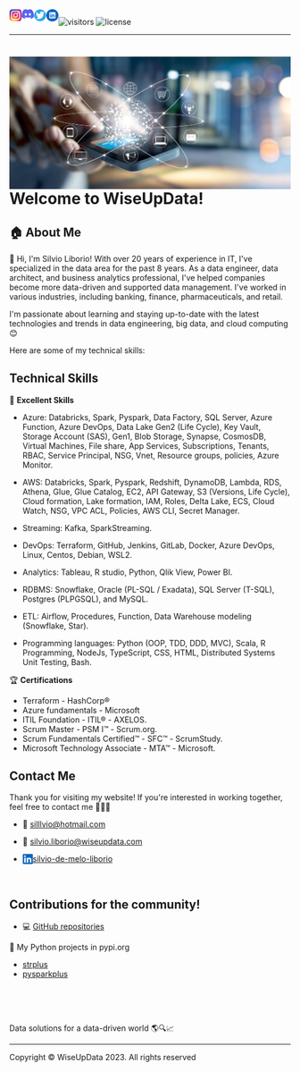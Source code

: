 <a href="https://github.com/wiseupdata/wiseupdata">
  <img align="left" alt="Wise Up Data's Instagram" width="22px" src="https://raw.githubusercontent.com/wiseupdata/wiseupdata/main/assets/instagram.png" />   
</a> 
<a href="https://github.com/wiseupdata/wiseupdata">
  <img align="left" alt="wise Up Data's Discord" width="22px" src="https://raw.githubusercontent.com/wiseupdata/wiseupdata/main/assets/discord.png" />
</a>
<a href="https://github.com/wiseupdata/wiseupdata">
  <img align="left" alt="wise Up Data | Twitter" width="22px" src="https://raw.githubusercontent.com/wiseupdata/wiseupdata/main/assets/twitter.png" />
</a>
<a href="https://github.com/wiseupdata/wiseupdata">
  <img align="left" alt="wise Up Data's LinkedIN" width="22px" src="https://raw.githubusercontent.com/wiseupdata/wiseupdata/main/assets/linkedin.png" />
</a>

![visitors](https://visitor-badge.glitch.me/badge?page_id=wiseupdata.wiseupdatag&left_color=green&right_color=black) 
![license](https://img.shields.io/github/license/wiseupdata/wiseupdata?style=plastic)

---

<a name="readme-top"></a>

<h1>
<img align="left" alt="DP-203" src="assets/high-tech_1500282632.jpg" width="800" />

<br>
<br>
<br>
<br>
<br>


# Welcome to WiseUpData!

## 🏠 About Me

👋 Hi, I'm Silvio Liborio! With over 20 years of experience in IT, I've specialized in the data area for the past 8 years. As a data engineer, data architect, and business analytics professional, I've helped companies become more data-driven and supported data management. I've worked in various industries, including banking, finance, pharmaceuticals, and retail.

I'm passionate about learning and staying up-to-date with the latest technologies and trends in data engineering, big data, and cloud computing 😊

Here are some of my technical skills:

## Technical Skills

🚀 **Excellent Skills**

- Azure: Databricks, Spark, Pyspark, Data Factory, SQL Server, Azure Function, Azure DevOps, Data Lake Gen2 (Life Cycle), Key Vault, Storage Account (SAS), Gen1, Blob Storage, Synapse, CosmosDB, Virtual Machines, File share, App Services, Subscriptions, Tenants, RBAC, Service Principal, NSG, Vnet, Resource groups, policies, Azure Monitor.

- AWS: Databricks, Spark, Pyspark, Redshift, DynamoDB, Lambda, RDS, Athena, Glue, Glue Catalog, EC2, API Gateway, S3 (Versions, Life Cycle), Cloud formation, Lake formation, IAM, Roles, Delta Lake, ECS, Cloud Watch, NSG, VPC ACL, Policies, AWS CLI, Secret Manager.

- Streaming: Kafka, SparkStreaming.

- DevOps: Terraform, GitHub, Jenkins, GitLab, Docker, Azure DevOps, Linux, Centos, Debian, WSL2.

- Analytics: Tableau, R studio, Python, Qlik View, Power BI.

- RDBMS: Snowflake, Oracle (PL-SQL / Exadata), SQL Server (T-SQL), Postgres (PLPGSQL), and MySQL.

- ETL: Airflow, Procedures, Function, Data Warehouse modeling (Snowflake, Star).

- Programming languages: Python (OOP, TDD, DDD, MVC), Scala, R Programming, NodeJs, TypeScript, CSS, HTML, Distributed Systems Unit Testing, Bash.

🏆 **Certifications**

- Terraform - HashCorp®
- Azure fundamentals - Microsoft 
- ITIL Foundation - ITIL® - AXELOS. 
- Scrum Master - PSM I™ - Scrum.org. 
- Scrum Fundamentals Certified™ - SFC™ - ScrumStudy.
- Microsoft Technology Associate - MTA™ - Microsoft.

## Contact Me

Thank you for visiting my website! If you're interested in working together, feel free to contact me 📧📞💬

  - 💬 silllvio@hotmail.com
  - 📧 silvio.liborio@wiseupdata.com

  - <a href="https://www.linkedin.com/in/silvio-de-melo-liborio">silvio-de-melo-liborio <img align="left" alt="LinkedIN" width="18px" src="https://raw.githubusercontent.com/wiseupdata/wsl-latest/main/assets/linkedin.svg" />
</a>

<br>

## Contributions for the community!
 
  - 💻 [GitHub repositories](https://github.com/wiseupdata?tab=repositories)

🚀 My Python projects in pypi.org
   - [strplus](https://pypi.org/project/strplus/)
   - [pysparkplus](https://pypi.org/project/pysparkplus/)


<br>
<br>
<br>

Data solutions for a data-driven world 🌎🔍📈

---

Copyright © WiseUpData 2023. All rights reserved